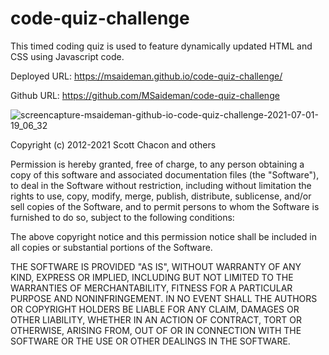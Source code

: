 # code-quiz-challenge

This timed coding quiz is used to feature dynamically updated HTML and CSS using Javascript code.

Deployed URL: https://msaideman.github.io/code-quiz-challenge/

Github URL: https://github.com/MSaideman/code-quiz-challenge

![screencapture-msaideman-github-io-code-quiz-challenge-2021-07-01-19_06_32](https://user-images.githubusercontent.com/82477037/124210003-8884ec80-da9f-11eb-90bd-ce8245300d22.png)

Copyright (c) 2012-2021 Scott Chacon and others

Permission is hereby granted, free of charge, to any person obtaining
a copy of this software and associated documentation files (the
"Software"), to deal in the Software without restriction, including
without limitation the rights to use, copy, modify, merge, publish,
distribute, sublicense, and/or sell copies of the Software, and to
permit persons to whom the Software is furnished to do so, subject to
the following conditions:

The above copyright notice and this permission notice shall be
included in all copies or substantial portions of the Software.

THE SOFTWARE IS PROVIDED "AS IS", WITHOUT WARRANTY OF ANY KIND,
EXPRESS OR IMPLIED, INCLUDING BUT NOT LIMITED TO THE WARRANTIES OF
MERCHANTABILITY, FITNESS FOR A PARTICULAR PURPOSE AND
NONINFRINGEMENT. IN NO EVENT SHALL THE AUTHORS OR COPYRIGHT HOLDERS BE
LIABLE FOR ANY CLAIM, DAMAGES OR OTHER LIABILITY, WHETHER IN AN ACTION
OF CONTRACT, TORT OR OTHERWISE, ARISING FROM, OUT OF OR IN CONNECTION
WITH THE SOFTWARE OR THE USE OR OTHER DEALINGS IN THE SOFTWARE.
